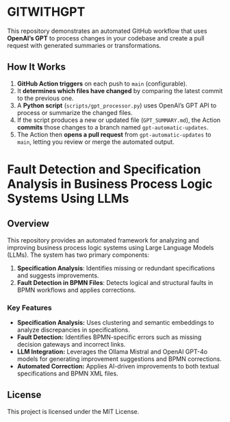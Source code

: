 # GITWITHGPT
This repository demonstrates an automated GitHub workflow that uses **OpenAI’s GPT** to process changes in your codebase and create a pull request with generated summaries or transformations.

## How It Works

1. **GitHub Action triggers** on each push to `main` (configurable).
2. It **determines which files have changed** by comparing the latest commit to the previous one.
3. A **Python script** (`scripts/gpt_processor.py`) uses OpenAI’s GPT API to process or summarize the changed files.
4. If the script produces a new or updated file (`GPT_SUMMARY.md`), the Action **commits** those changes to a branch named `gpt-automatic-updates`.
5. The Action then **opens a pull request** from `gpt-automatic-updates` to `main`, letting you review or merge the automated output.

# Fault Detection and Specification Analysis in Business Process Logic Systems Using LLMs

## Overview

This repository provides an automated framework for analyzing and improving business process logic systems using Large Language Models (LLMs). The system has two primary components:

1. **Specification Analysis**: Identifies missing or redundant specifications and suggests improvements.
2. **Fault Detection in BPMN Files**: Detects logical and structural faults in BPMN workflows and applies corrections.

### Key Features

- **Specification Analysis:** Uses clustering and semantic embeddings to analyze discrepancies in specifications.
- **Fault Detection:** Identifies BPMN-specific errors such as missing decision gateways and incorrect links.
- **LLM Integration:** Leverages the Ollama Mistral and OpenAI GPT-4o models for generating improvement suggestions and BPMN corrections.
- **Automated Correction:** Applies AI-driven improvements to both textual specifications and BPMN XML files.

## License

This project is licensed under the MIT License.

